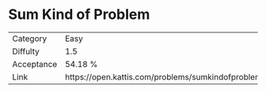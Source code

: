 # Sum Kind of Problem

<table>
    <tr>
        <td>Category</td>
        <td>Easy</td>
    </tr>
    <tr>
        <td>Diffulty</td>
        <td>1.5</td>
    </tr>
    <tr>
        <td>Acceptance</td>
        <td>54.18 %</td>
    </tr>
    <tr>
        <td>Link</td>
        <td>https://open.kattis.com/problems/sumkindofproblem</td>
    </tr>
</table>